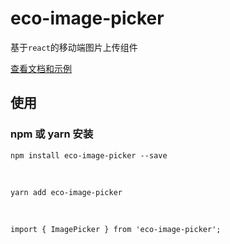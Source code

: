 # eco-image-picker

基于`react`的移动端图片上传组件

[查看文档和示例][site]

## 使用

### npm 或 yarn 安装

```shell
npm install eco-image-picker --save
```

<br />

```shell
yarn add eco-image-picker
```

<br />

```shell
import { ImagePicker } from 'eco-image-picker';
```

[site]: https://yicoding.github.io/eco-image-picker